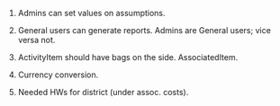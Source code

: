 1.  Admins can set values on assumptions.

2.  General users can generate reports. Admins are General users; vice versa not.

3.  ActivityItem should have bags on the side. AssociatedItem.

4.  Currency conversion.

5.  Needed HWs for district (under assoc. costs).

